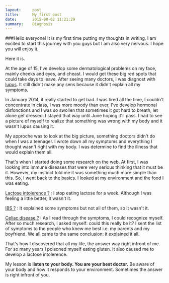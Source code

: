 ```yaml
---
layout:     post
title:      My first post
date:       2015-08-02 11:21:29
summary:    Diagnosis
---
```


###Hello everyone! 
It is my first time putting my thoughts in writing. I am excited to start this journey with you guys but I am also very nervous. I hope you will enjoy it. 

Here it is. 

At the age of 15, I've develop some dermatological problems on my face, mainly cheeks and eyes, and cheast. I would get these big red spots that could take days to leave. After seeing many doctors, I was diagnost with [lupus](https://en.wikipedia.org/wiki/Systemic_lupus_erythematosus). It still didn't make any sens because it didn't explain all my symptoms.

In January 2014, it really started to get bad. I was tired all the time, I couldn't concentrate in class, I was more moody than ever, I've develop hormonal disfonctions and I was so swollen that sometimes it got hard to breath, let alone get dressed. I stayed that way until June hoping it'll pass. I had to see a picture of myself to realize that something was wrong with my body and it wasn't lupus causing it. 

My approche was to look at the big picture, something doctors didn't do when I was a teenager. I wrote down all my symptoms and everything I thought wasn't right with my body. I was determine to find the illness that would explain them all. 

That's when I started doing some research on the web. At first, I was looking into immune diseases that were very serious thinking that it must be it. However, my instinct told me it was something much more simple than this. 
So, I went back to the basics. I looked at my environment and the food I was eating. 

[Lactose intolerence ?](https://en.wikipedia.org/wiki/Lactose_intolerance)
: I stop eating lactose for a week. Although I was feeling a little better, it wasn't it. 


[IBS ?](https://en.wikipedia.org/wiki/Irritable_bowel_syndrome)
: It explained some symptoms but not all of them, so it wasn't it. 


 [Celiac disease ?](https://en.wikipedia.org/wiki/Coeliac_disease)
: As I read through the symptoms, I could recognize myself. After so much research, I asked myself: could this really be it? I sent the list of symptoms to the people who knew me best i.e. my parents and my boyfriend. We all came to the same conclusion: it explained it all. 

That's how I discovered that all my life, the answer way right infront of me. For so many years I poisoned myself eating gluten. It also caused me to develop a lactose intolerence. 

My lesson is **listen to your body. You are your best doctor.** Be aware of your body and how it responds to your environment. Sometimes the answer is right infront of you.